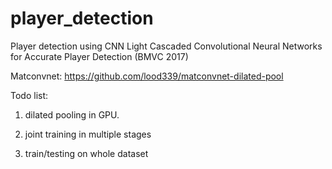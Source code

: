 # player_detection
Player detection using CNN
Light Cascaded Convolutional Neural Networks for Accurate Player Detection
 (BMVC 2017)

Matconvnet: https://github.com/lood339/matconvnet-dilated-pool

Todo list:
1. dilated pooling in GPU.

2. joint training in multiple stages

3. train/testing on whole dataset 
